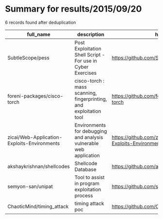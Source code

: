 
# Summary for results/2015/09/20
    
6 records found after deduplication

| full_name | description | html_url | matched_list | matched_count | pushed_at | size | stargazers_count | language | forks_count | vul_ids |
|---------------------------------------------|--------------------------------------------------------------------|----------------------------------------------------------------|----------------|-----------------|---------------------------|--------|--------------------|------------|---------------|-----------|
| SubtleScope/pess | Post Exploitation Shell Script - For use in Cyber Exercises | https://github.com/SubtleScope/pess | ['exploit'] | 1 | 2015-09-20 22:53:26+00:00 | 216 | 3 | Shell | 1 | [] |
| foreni-packages/cisco-torch | cisco-torch : mass scanning, fingerprinting, and exploitation tool | https://github.com/foreni-packages/cisco-torch | ['exploit'] | 1 | 2015-09-20 01:30:07+00:00 | 164 | 32 | Perl | 11 | [] |
| zicai/Web-Application-Exploits-Environments | Environments for debugging and analysis vulnerable web application | https://github.com/zicai/Web-Application-Exploits-Environments | ['exploit'] | 1 | 2015-09-20 06:17:11+00:00 | 120 | 0 | | 0 | [] |
| akshaykrishnan/shellcodes | Shellcode Database | https://github.com/akshaykrishnan/shellcodes | ['shellcode'] | 1 | 2015-09-20 14:04:07+00:00 | 144 | 0 | Assembly | 0 | [] |
| semyon-san/unipat | Tool to assist in program exploitation process | https://github.com/semyon-san/unipat | ['exploit'] | 1 | 2015-09-20 15:03:17+00:00 | 168 | 3 | Python | 0 | [] |
| ChaoticMind/timing_attack | timing attack poc | https://github.com/ChaoticMind/timing_attack | ['attack poc'] | 1 | 2015-09-20 18:14:10+00:00 | 128 | 0 | Python | 0 | [] |
